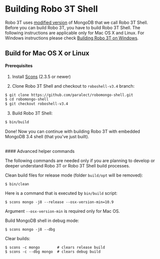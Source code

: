 
Building Robo 3T Shell
========================

Robo 3T uses [modified version](https://github.com/paralect/robomongo-shell/tree/roboshell-v3.4) of MongoDB that we call Robo 3T Shell.  
Before you can build Robo 3T, you have to build Robo 3T Shell. The following instructions are applicable only for Mac OS X and Linux. For Windows instructions please check [Building Robo 3T on Windows](BuildRobo3TOnWindows.md).

Build for Mac OS X or Linux
---------------------------

#### Prerequisites

1. Install [Scons](http://scons.org/tag/releases.html) (2.3.5 or newer)


2. Clone Robo 3T Shell and checkout to `roboshell-v3.4` branch:

  ```sh
  $ git clone https://github.com/paralect/robomongo-shell.git
  $ cd robomongo-shell
  $ git checkout roboshell-v3.4
  ```

3. Build Robo 3T Shell:

  ```sh
  $ bin/build
  ```

Done! Now you can continue with building Robo 3T 
with embedded MongoDB 3.4 shell (that you've just built).


<br/>
#### Advanced helper commands

The following commands are needed only if you are planning to develop or deeper understand
Robo 3T or Robo 3T Shell build processes.

Clean build files for release mode (folder `build/opt` will be removed):

    $ bin/clean

Here is a command that is executed by `bin/build` script:

    $ scons mongo -j8 --release --osx-version-min=10.9
    
Argument `--osx-version-min` is required only for Mac OS.
    
Build MongoDB shell in debug mode:

    $ scons mongo -j8 --dbg

Clear builds:

    $ scons -c mongo        # clears release build
    $ scons -c --dbg mongo  # clears debug build
